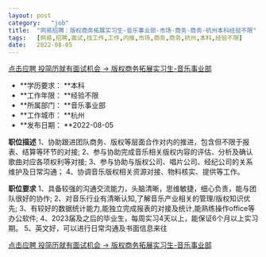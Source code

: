```yaml
---
layout:	post
category:	"job"
title:	"网易招聘：版权商务拓展实习生-音乐事业部-市场-商务-商务-杭州本科经验不限"
tags:	[网易,招聘,面试,找工作,工作,内推,市场,商务,商务,杭州,本科,经验不限]
date:	2022-08-05
---
```


[点击应聘 投简历就有面试机会 -> 版权商务拓展实习生-音乐事业部](http://mobile.bole.netease.com/bole/boleDetail?id=42131&employeeId=346f03c3cda5f04c&key=all)



- **学历要求： **本科
- **工作年限： **经验不限
- **所属部门： **音乐事业部
- **工作城市： **杭州
- **发布日期： **2022-08-05



**职位描述**
1、协助跟进团队商务、版权等层面合作对内的推进，包含但不限于报表、结算等环节的对接;
2、参与协助完成音乐相关版权内容的评估、分析及确认歌曲对应各项权利等对接;
3、参与协助与版权公司、唱片公司、经纪公司的关系维护及日常沟通；
4、协调音乐版权相关资源对接、物料核实、提供等工作。



**职位要求**
1、具备较强的沟通交流能力，头脑清晰，思维敏捷，细心负责，能与团队很好的协作;
2、对音乐行业有清晰认知,了解音乐产业相关的管理/版权知识优先;
3、有较好的数据统计能力,能独立完成报表的对接及统计,能熟练操作office等办公软件;
4、2023届及之后的毕业生，每周实习4天以上，能保证6个月以上实习期。
5、英文好，可以进行日常沟通及书面信息来往



[点击应聘 投简历就有面试机会 -> 版权商务拓展实习生-音乐事业部](http://mobile.bole.netease.com/bole/boleDetail?id=42131&employeeId=346f03c3cda5f04c&key=all)